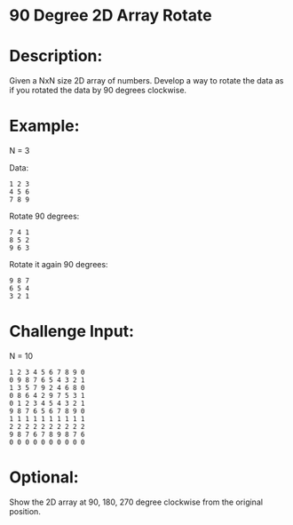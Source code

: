 # 90 Degree 2D Array Rotate
<div class="md"><h1>Description:</h1>
<p>Given a NxN size 2D array of numbers. Develop a way to rotate the data as if you rotated the data by 90 degrees clockwise.</p>
<h1>Example:</h1>
<p>N = 3</p>
<p>Data:</p>
<pre><code>1 2 3
4 5 6
7 8 9
</code></pre>
<p>Rotate 90 degrees:</p>
<pre><code>7 4 1
8 5 2
9 6 3
</code></pre>
<p>Rotate it again 90 degrees:</p>
<pre><code>9 8 7
6 5 4
3 2 1
</code></pre>
<h1>Challenge Input:</h1>
<p>N = 10</p>
<pre><code>1 2 3 4 5 6 7 8 9 0
0 9 8 7 6 5 4 3 2 1
1 3 5 7 9 2 4 6 8 0
0 8 6 4 2 9 7 5 3 1
0 1 2 3 4 5 4 3 2 1
9 8 7 6 5 6 7 8 9 0
1 1 1 1 1 1 1 1 1 1
2 2 2 2 2 2 2 2 2 2
9 8 7 6 7 8 9 8 7 6
0 0 0 0 0 0 0 0 0 0
</code></pre>
<h1>Optional:</h1>
<p>Show the 2D array at 90, 180, 270 degree clockwise from the original position.</p>
</div>
